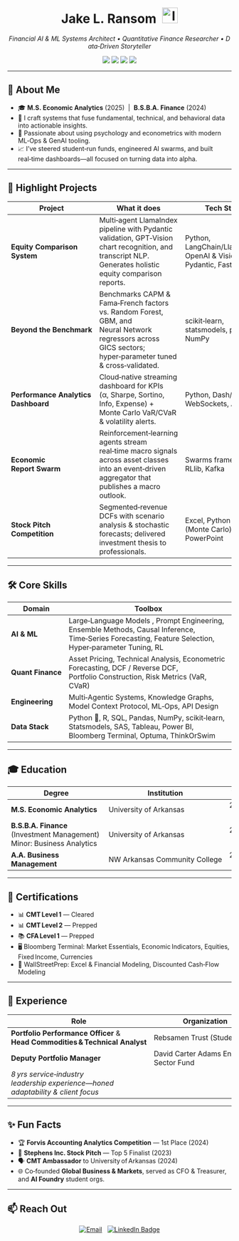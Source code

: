 <!-- GitHub Profile README for Jake L. Ransom -->

<h1 align="center">
  Jake L. Ransom &nbsp;<img src="https://twemoji.maxcdn.com/v/latest/svg/1f4bb.svg" width="35px" alt="laptop"/>
</h1>

<p align="center">
  <em>Financial&nbsp;AI & ML&nbsp;Systems Architect • Quantitative Finance Researcher • Data‑Driven Storyteller</em>
</p>

<p align="center">
  <img src="https://img.shields.io/badge/Python-3776AB?style=for-the-badge&logo=python&logoColor=white"/>
  <img src="https://img.shields.io/badge/R-276DC3?style=for-the-badge&logo=r&logoColor=white"/>
  <img src="https://img.shields.io/badge/SQL-CC2927?style=for-the-badge&logo=postgresql&logoColor=white"/>
  <img src="https://img.shields.io/badge/Bloomberg-FFB400?style=for-the-badge&logoColor=white"/>

</p>

---

## 👋 About Me
- 🎓 **M.S. Economic Analytics** (2025) &nbsp;|&nbsp; **B.S.B.A. Finance** (2024)  
- 🧩 I craft systems that fuse fundamental, technical, and behavioral data into actionable insights.  
- 🔬 Passionate about using psychology and econometrics with modern ML‑Ops & GenAI tooling.  
- 📈 I’ve steered student‑run funds, engineered AI swarms, and built real‑time dashboards—all focused on turning data into alpha.  

---

## 🚀 Highlight Projects
| Project | What it does | Tech Stack |
|---------|-------------|------------|
| **Equity Comparison System** | Multi‑agent LlamaIndex pipeline with Pydantic validation, GPT‑Vision chart recognition, and transcript NLP. Generates holistic equity comparison reports. | Python, LangChain/LlamaIndex, OpenAI & Vision LLMs, Pydantic, FastAPI |
| **Beyond the Benchmark** | Benchmarks CAPM & Fama‑French factors vs. Random Forest, GBM, and Neural Network regressors across GICS sectors; hyper‑parameter tuned & cross‑validated. | scikit‑learn, statsmodels, pandas, NumPy |
| **Performance Analytics Dashboard** | Cloud‑native streaming dashboard for KPIs (α, Sharpe, Sortino, Info, Expense) + Monte Carlo VaR/CVaR & volatility alerts. | Python, Dash/Plotly, WebSockets, Azure |
| **Economic Report Swarm** | Reinforcement‑learning agents stream real‑time macro signals across asset classes into an event‑driven aggregator that publishes a macro outlook. | Swarms framework, RLlib, Kafka |
| **Stock Pitch Competition** | Segmented‑revenue DCFs with scenario analysis & stochastic forecasts; delivered investment thesis to professionals. | Excel, Python (Monte Carlo), PowerPoint |

---

## 🛠️ Core Skills
| Domain | Toolbox |
|--------|---------|
| **AI & ML** | Large‑Language Models , Prompt Engineering, Ensemble Methods, Causal Inference, Time‑Series Forecasting, Feature Selection, Hyper‑parameter Tuning, RL |
| **Quant Finance** | Asset Pricing, Technical Analysis, Econometric Forecasting, DCF / Reverse DCF, Portfolio Construction, Risk Metrics (VaR, CVaR) |
| **Engineering** | Multi‑Agentic Systems, Knowledge Graphs, Model Context Protocol, ML‑Ops, API Design |
| **Data Stack** | Python 🐍, R, SQL, Pandas, NumPy, scikit‑learn, Statsmodels, SAS, Tableau, Power BI, Bloomberg Terminal, Optuma, ThinkOrSwim |

---

## 🎓 Education
| Degree | Institution | Years | GPA |
|--------|-------------|-------|-----|
| **M.S. Economic Analytics** | University of Arkansas | 2024 – 2025 | 3.9 |
| **B.S.B.A. Finance** (Investment Management) <br/>Minor: Business Analytics | University of Arkansas | 2022 – 2024 | 4.0 |
| **A.A. Business Management** | NW Arkansas Community College | 2020 – 2022 | 4.0 (Summa Cum Laude) |

---

## 📜 Certifications
- 📊 **CMT Level 1** — Cleared
- 📊 **CMT Level 2** — Prepped 
- 📚 **CFA Level 1** — Prepped 
- 🖥️ Bloomberg Terminal: Market Essentials, Economic Indicators, Equities, Fixed Income, Currencies  
- 💼 WallStreetPrep: Excel & Financial Modeling, Discounted Cash‑Flow Modeling  

---

## 💼 Experience
| Role | Organization &nbsp;| AUM | Period |
|------|--------------------|------|--------|
| **Portfolio Performance Officer** & <br/>**Head Commodities & Technical Analyst** | Rebsamen Trust (Student Fund) | $2.6 MM | 2023 – 2024 |
| **Deputy Portfolio Manager** | David Carter Adams Energy Sector Fund | $150 k | 2023 – 2024 |
| *8 yrs service‑industry leadership experience—honed adaptability & client focus* |

---

## ✨ Fun Facts
- 🏆 **Forvis Accounting Analytics Competition** — 1st Place (2024)  
- 🥈 **Stephens Inc. Stock Pitch** — Top 5 Finalist (2023)  
- 🗣️ **CMT Ambassador** to University of Arkansas (2024)  
- 🌐 Co‑founded **Global Business & Markets**, served as CFO & Treasurer, and **AI Foundry** student orgs.  

---

## 📫 Reach Out
<div align="center">

[![Email](https://img.shields.io/badge/Email-%20JRansom_91@outlook.com-F54B1A?style=for-the-badge&logo=gmail&logoColor=white)](mailto:JRansom_91@outlook.com)
&nbsp;
<a href="https://www.linkedin.com/in/jake-ransom-7299b9236/">
  <img src="https://img.shields.io/badge/LinkedIn-Jake Ransom-0A66C2?style=for-the-badge&logo=linkedin&logoColor=white" alt="LinkedIn Badge"/>
</a>

</div>


<!-- Thanks for stopping by! -->
